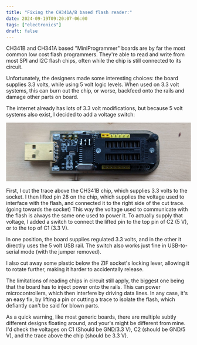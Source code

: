```yaml
---
title: "Fixing the CH341A/B based flash reader:"
date: 2024-09-19T09:20:07-06:00
tags: ["electronics"]
draft: false
---
```


CH341B and CH341A based "MiniProgrammer" boards are by far the most common low cost flash programmers.
They're able to read and write from most SPI and I2C flash chips, often while the chip is still connected to its circuit.

Unfortunately, the designers made some interesting choices: the board supplies 3.3 volts, while using 5 volt logic levels.
When used on 3.3 volt systems, this can burn out the chip, or worse, backfeed onto the rails and damage other parts on board.

The internet already has lots of 3.3 volt modifications, but because 5 volt systems also exist, I decided to add a voltage switch:

![](switched.jpg)

First, I cut the trace above the CH341B chip, which supplies 3.3 volts to the socket.
I then lifted pin 28 on the chip, which supplies the voltage used to interface with the flash, and connected it to the right side of the cut trace. (going towards the socket)
This way the voltage used to communicate with the flash is always the same one used to power it.
To actually supply that voltage, I added a switch to connect the lifted pin to the top pin of C2 (5 V), or to the top of C1 (3.3 V).

In one position, the board supplies regulated 3.3 volts, and in the other it directlly uses the 5 volt USB rail.
The switch also works just fine in USB-to-serial mode (with the jumper removed).

I also cut away some plastic below the ZIF socket's locking lever, allowing it to rotate further, making it harder to accidentally release.

The limitations of reading chips in circuit still apply, the biggest one being that the board has to inject power onto the rails.
This can power microcontrollers, which then interfere by driving data lines.
In any case, it's an easy fix, by lifting a pin or cutting a trace to isolate the flash, which defiantly can't be said for blown parts.

As a quick warning, like most generic boards, there are multiple subtly different designs floating around, and your's might be different from mine.
I'd check the voltages on C1 (Should be GND/3.3 V), C2 (should be GND/5 V), and the trace above the chip (should be 3.3 V).

